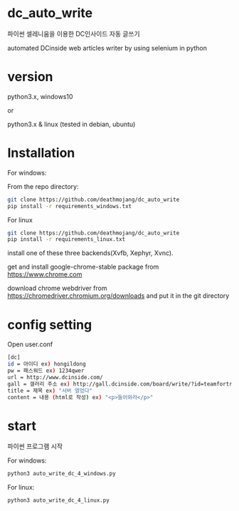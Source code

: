 ﻿# dc_auto_write
파이썬 셀레니움을 이용한 DC인사이드 자동 글쓰기

automated DCinside web articles writer by using selenium in python


# version
python3.x, windows10

or

python3.x & linux (tested in debian, ubuntu)


# Installation

For windows:

From the repo directory:
```bash
git clone https://github.com/deathmojang/dc_auto_write
pip install -r requirements_windows.txt
```

For linux
```bash
git clone https://github.com/deathmojang/dc_auto_write
pip install -r requirements_linux.txt
```

install one of these three backends(Xvfb, Xephyr, Xvnc).

get and install google-chrome-stable package from https://www.chrome.com

download chrome webdriver from https://chromedriver.chromium.org/downloads and put it in the git directory


# config setting
Open user.conf
```bash
[dc]
id = 아이디 ex) hongildong
pw = 패스워드 ex) 1234qwer
url = http://www.dcinside.com/
gall = 갤러리 주소 ex) http://gall.dcinside.com/board/write/?id=teamfortress2
title = 제목 ex) "서버 열었다"
content = 내용 (html로 작성) ex) "<p>들어와라</p>"
```

# start
파이썬 프로그램 시작

For windows:
```bash
python3 auto_write_dc_4_windows.py
```

For linux:
```bash
python3 auto_write_dc_4_linux.py
```

# 
